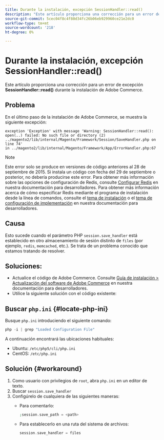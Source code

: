 ```yaml
---
title: Durante la instalación, excepción SessionHandler::read()
description: "Este artículo proporciona una corrección para un error de excepción **SessionHandler::read()** durante la instalación de Adobe Commerce."
source-git-commit: 5cec04f8c4f80d34fc26b06eb929960ce21e2dc0
workflow-type: tm+mt
source-wordcount: '218'
ht-degree: 0%

---
```



# Durante la instalación, excepción SessionHandler::read()

Este artículo proporciona una corrección para un error de excepción **SessionHandler::read()** durante la instalación de Adobe Commerce.

## Problema

En el último paso de la instalación de Adobe Commerce, se muestra la siguiente excepción:

```temrinal
exception 'Exception' with message 'Warning: SessionHandler::read():
open(..) failed: No such file or directory (2) ../magento2/lib/internal/Magento/Framework/Session/SaveHandler.php on line 74'
in ../magento2/lib/internal/Magento/Framework/App/ErrorHandler.php:67
```

>[!NOTE]
>
>Este error solo se produce en versiones de código anteriores al 28 de septiembre de 2015. Si instala un código con fecha del 29 de septiembre o posterior, no debería producirse este error. Para obtener más información sobre las opciones de configuración de Redis, consulte [Configurar Redis](https://devdocs.magento.com/guides/v2.3/config-guide/redis/config-redis.html) en nuestra documentación para desarrolladores. Para obtener más información acerca de cómo especificar Redis mediante el programa de instalación desde la línea de comandos, consulte el [tema de instalación](https://devdocs.magento.com/guides/v2.3/install-gde/install/cli/install-cli-install.html) o el [tema de configuración de implementación](https://devdocs.magento.com/guides/v2.3/install-gde/install/cli/install-cli-subcommands-deployment.html#instgde-cli-subcommands-configphp) en nuestra documentación para desarrolladores.

## Causa

Esto sucede cuando el parámetro PHP `session.save_handler` está establecido en otro almacenamiento de sesión distinto de `files` (por ejemplo, `redis`, `memcached`, etc.). Se trata de un problema conocido que estamos tratando de resolver.

## Soluciones:

* Actualice el código de Adobe Commerce. Consulte [Guía de instalación > Actualización del software de Adobe Commerce](https://devdocs.magento.com/guides/v2.3/install-gde/install/cli/install-cli-uninstall.html#instgde-install-magento-update) en nuestra documentación para desarrolladores.
* Utilice la siguiente solución con el código existente:

## Buscar `php.ini` {#locate-php-ini}

Busque `php.ini` introduciendo el siguiente comando:

```php
php -i | grep "Loaded Configuration File"
```

A continuación encontrará las ubicaciones habituales:

* Ubuntu: `/etc/php5/cli/php.ini`
* CentOS: `/etc/php.ini`

## Solución {#workaround}

1. Como usuario con privilegios de `root`, abra `php.ini` en un editor de texto.
1. Buscar `session.save_handler`
1. Configúrelo de cualquiera de las siguientes maneras:
   * Para comentarlo:

     ```php
     ;session.save_path = <path>
     ```

   * Para establecerlo en una ruta del sistema de archivos:

     ```php
     session.save_handler = files
     ```
